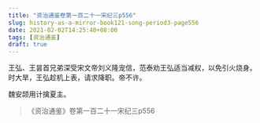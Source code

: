 ```yaml
---
title: "资治通鉴卷第一百二十一宋纪三p556"
slug: history-as-a-mirror-book121-song-period3-page556
date: 2021-02-02T14:25:40+08:00
tags: [资治通鉴]
draft: true
---
```


王弘、王昙首兄弟深受宋文帝刘义隆宠信，范泰劝王弘适当减权，以免引火烧身。时大旱，王弘趁机上表，请求降职。帝不许。

魏安颉用计擒夏主。

> 《资治通鉴》卷第一百二十一宋纪三p556
